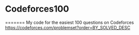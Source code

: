# Codeforces100
=======
My code for the easiest 100 questions on Codeforces  
https://codeforces.com/problemset?order=BY_SOLVED_DESC
